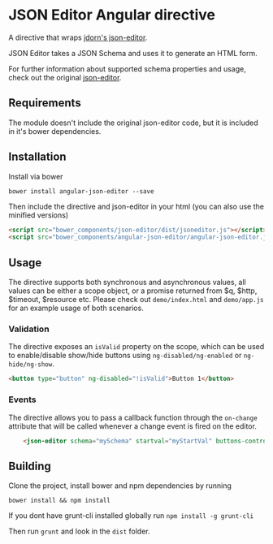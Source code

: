 JSON Editor Angular directive
=============================

A directive that wraps [jdorn's json-editor](https://github.com/jdorn/json-editor).

JSON Editor takes a JSON Schema and uses it to generate an HTML form.

For further information about supported schema properties and usage, check out the original [json-editor](https://github.com/jdorn/json-editor).

Requirements
----------------

The module doesn't include the original json-editor code, but it is included in it's bower dependencies.

Installation
------------

Install via bower

    bower install angular-json-editor --save
    
Then include the directive and json-editor in your html (you can also use the minified versions)
    
```html
<script src="bower_components/json-editor/dist/jsoneditor.js"></script>
<script src="bower_components/angular-json-editor/angular-json-editor.js"></script>
```

Usage
-----

The directive supports both synchronous and asynchronous values, all values can be either a scope object, or a promise returned from $q, $http, $timeout, $resource etc.
Please check out `demo/index.html` and `demo/app.js` for an example usage of both scenarios.

### Validation
The directive exposes an `isValid` property on the scope, which can be used to enable/disable show/hide buttons using `ng-disabled/ng-enabled` or `ng-hide/ng-show`.
```html
<button type="button" ng-disabled="!isValid">Button 1</button>
```

### Events
The directive allows you to pass a callback function through the `on-change` attribute that will be called whenever a change event is fired on the editor.
```html
    <json-editor schema="mySchema" startval="myStartVal" buttons-controller="SyncButtonsController" on-change="onChange()">
```

Building
---------

Clone the project, install bower and npm dependencies by running

    bower install && npm install

If you dont have grunt-cli installed globally run `npm install -g grunt-cli`

Then run `grunt` and look in the `dist` folder.
